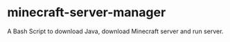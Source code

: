 # minecraft-server-manager
A Bash Script to download Java, download Minecraft server and run server.
